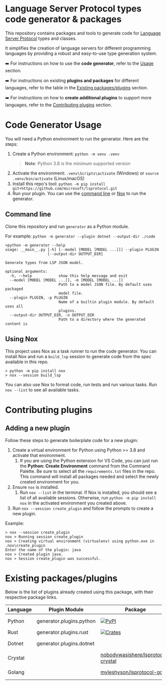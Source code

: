 # Language Server Protocol types code generator & packages

This repository contains packages and tools to generate code for [Language Server Protocol](https://microsoft.github.io/language-server-protocol/) types and classes.

It simplifies the creation of language servers for different programming languages by providing a robust and easy-to-use type generation system.

➡️ For instructions on how to use the **code generator**, refer to the [Usage](#usage) section.

➡️ For instructions on existing **plugins and packages** for different languages, refer to the table in the [Existing packages/plugins](#existing-packagesplugins) section.

➡️ For instructions on how to **create additional plugins** to support more languages, refer to the [Contributing plugins](#contributing-plugins) section.

# Code Generator Usage

You will need a Python environment to run the generator. Here are the steps:

1. Create a Python environment: `python -m venv .venv`
    > **Note**: Python 3.8 is the minimum supported version
2. Activate the environment: `.venv\Scripts\activate` (Windows) or `source .venv/bin/activate` (Linux/macOS)
3. Install this repo's tool: `python -m pip install git+https://github.com/microsoft/lsprotocol.git`
4. Run your plugin. You can use the [command line](#command-line) or [Nox](#using-nox) to run the generator.

## Command line

Clone this repository and run `generator` as a Python module.

For example: `python -m generator --plugin dotnet --output-dir ./code`

```console
>python -m generator --help
usage: __main__.py [-h] [--model [MODEL [MODEL ...]]] --plugin PLUGIN
                   [--output-dir OUTPUT_DIR]

Generate types from LSP JSON model.

optional arguments:
  -h, --help            show this help message and exit
  --model [MODEL [MODEL ...]], -m [MODEL [MODEL ...]]
                        Path to a model JSON file. By default uses packaged
                        model file.
  --plugin PLUGIN, -p PLUGIN
                        Name of a builtin plugin module. By default uses all
                        plugins.
  --output-dir OUTPUT_DIR, -o OUTPUT_DIR
                        Path to a directory where the generated content is
```

## Using Nox

This project uses Nox as a task runner to run the code generator. You can install Nox and run a `build_lsp` session to generate code from the spec available in this repo.

```console
> python -m pip install nox
> nox --session build_lsp
```

You can also use Nox to format code, run tests and run various tasks. Run `nox --list` to see all available tasks.

# Contributing plugins

## Adding a new plugin

Follow these steps to generate boilerplate code for a new plugin:

1. Create a virtual environment for Python using Python >= 3.8 and activate that environment.
    1. If you are using the Python extension for VS Code, you can just run the **Python: Create Environment** command from the Command Palette. Be sure to select all the `requirements.txt` files in the repo. This command will install all packages needed and select the newly created environment for you.
1. Ensure `nox` is installed.
    1. Run `nox --list` in the terminal. If Nox is installed, you should see a list of all available sessions. Otherwise, run `python -m pip install nox` in the activated environment you created above.
1. Run `nox --session create_plugin` and follow the prompts to create a new plugin.

Example:

```console
> nox --session create_plugin
nox > Running session create_plugin
nox > Creating virtual environment (virtualenv) using python.exe in .nox\create_plugin
Enter the name of the plugin: java
nox > Created plugin java.
nox > Session create_plugin was successful.
```

# Existing packages/plugins

Below is the list of plugins already created using this package, with their respective package links.

| Language         | Plugin Module            | Package                                                                                             | Status            | Documentation                                               |
| ---------------- | ------------------------ | --------------------------------------------------------------------------------------------------- | ----------------- | ----------------------------------------------------------- |
| Python           | generator.plugins.python | [![PyPI](https://img.shields.io/pypi/v/lsprotocol?label=lsprotocol)](https://pypi.org/p/lsprotocol) | Active            | [Python package README](./packages/python/README.md)        |
| Rust             | generator.plugins.rust   | [![Crates](https://img.shields.io/crates/v/lsprotocol)](https://crates.io/crates/lsprotocol)        | Active            | [Rust package README](./packages/rust/lsprotocol/README.md) |
| Dotnet           | generator.plugins.dotnet | <in development>                                                                                    | Under development | <in development> |
| Crystal          |                          | [nobodywasishere/lsprotocol-crystal](https://github.com/nobodywasishere/lsprotocol-crystal)         | Active            | [CrystalDoc.info](https://crystaldoc.info/github/nobodywasishere/lsprotocol-crystal/main/index.html) |
| Golang           |                          | [myleshyson/lsprotocol-go](https://github.com/myleshyson/lsprotocol-go)                             | Active            | [myleshyson/lsprotocol-go](https://github.com/myleshyson/lsprotocol-go) |
